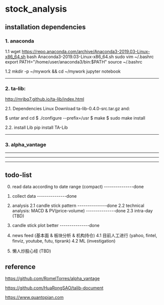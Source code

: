 # stock_analysis

## installation dependencies

### 1. anaconda

1.1
wget  https://repo.anaconda.com/archive/Anaconda3-2019.03-Linux-x86_64.sh
bash  Anaconda3-2019.03-Linux-x86_64.sh
sudo vim ~/.bashrc
export PATH="/home/user/anaconda3/bin:$PATH"
source ~/.bashrc

1.2
mkdir -p ~/mywork && cd ~/mywork
jupyter notebook

---------------------------------------------------------------------

### 2. ta-lib:
http://mrjbq7.github.io/ta-lib/index.html

2.1. Dependencies
Linux
Download ta-lib-0.4.0-src.tar.gz and:

$ untar and cd
$ ./configure --prefix=/usr
$ make
$ sudo make install

2.2. install Lib
pip install TA-Lib

---------------------------------------------------------------------

### 3. alpha_vantage

---------------------------------------------------------------------


---------------------------------------------------------------------


---------------------------------------------------------------------

## todo-list
0. read data according to date range (compact) ---------------done
1. collect data ---------------done

2. analysis
2.1 candle stick pattern ---------------done
2.2 technical analysis: MACD & PV(price-volume) ---------------done
2.3 intra-day (TBD)

3. candle stick plot better ---------------done

4. news feed (基本面 & 板块分析 & 机构持仓)
4.1 目前人工进行 (yahoo, fintel, finviz, youtube, futu, tiprank)
4.2 ML (investigation)

6. 懒人炒股心经 (TBD)


## reference

https://github.com/RomelTorres/alpha_vantage

https://github.com/HuaRongSAO/talib-document

https://www.quantopian.com